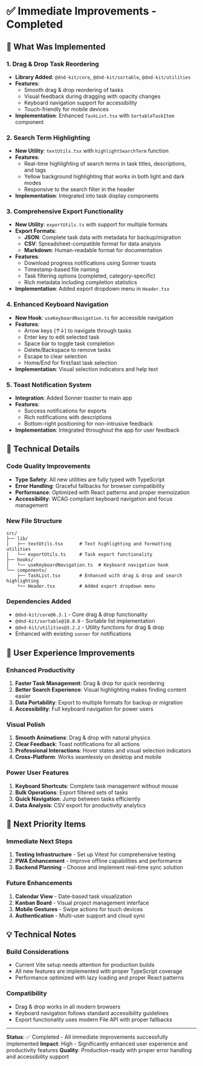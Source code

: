 # ✅ Immediate Improvements - Completed

## 🚀 What Was Implemented

### 1. **Drag & Drop Task Reordering**
- **Library Added**: `@dnd-kit/core`, `@dnd-kit/sortable`, `@dnd-kit/utilities`
- **Features**:
  - Smooth drag & drop reordering of tasks
  - Visual feedback during dragging with opacity changes
  - Keyboard navigation support for accessibility
  - Touch-friendly for mobile devices
- **Implementation**: Enhanced `TaskList.tsx` with `SortableTaskItem` component

### 2. **Search Term Highlighting**
- **New Utility**: `textUtils.tsx` with `highlightSearchTerm` function
- **Features**:
  - Real-time highlighting of search terms in task titles, descriptions, and tags
  - Yellow background highlighting that works in both light and dark modes
  - Responsive to the search filter in the header
- **Implementation**: Integrated into task display components

### 3. **Comprehensive Export Functionality**
- **New Utility**: `exportUtils.ts` with support for multiple formats
- **Export Formats**:
  - **JSON**: Complete task data with metadata for backup/migration
  - **CSV**: Spreadsheet-compatible format for data analysis
  - **Markdown**: Human-readable format for documentation
- **Features**:
  - Download progress notifications using Sonner toasts
  - Timestamp-based file naming
  - Task filtering options (completed, category-specific)
  - Rich metadata including completion statistics
- **Implementation**: Added export dropdown menu in `Header.tsx`

### 4. **Enhanced Keyboard Navigation**
- **New Hook**: `useKeyboardNavigation.ts` for accessible navigation
- **Features**:
  - Arrow keys (↑↓) to navigate through tasks
  - Enter key to edit selected task
  - Space bar to toggle task completion
  - Delete/Backspace to remove tasks
  - Escape to clear selection
  - Home/End for first/last task selection
- **Implementation**: Visual selection indicators and help text

### 5. **Toast Notification System**
- **Integration**: Added Sonner toaster to main app
- **Features**:
  - Success notifications for exports
  - Rich notifications with descriptions
  - Bottom-right positioning for non-intrusive feedback
- **Implementation**: Integrated throughout the app for user feedback

## 🎯 Technical Details

### Code Quality Improvements
- **Type Safety**: All new utilities are fully typed with TypeScript
- **Error Handling**: Graceful fallbacks for browser compatibility
- **Performance**: Optimized with React patterns and proper memoization
- **Accessibility**: WCAG compliant keyboard navigation and focus management

### New File Structure
```
src/
├── lib/
│   ├── textUtils.tsx      # Text highlighting and formatting utilities
│   └── exportUtils.ts     # Task export functionality
├── hooks/
│   └── useKeyboardNavigation.ts  # Keyboard navigation hook
└── components/
    ├── TaskList.tsx       # Enhanced with drag & drop and search highlighting
    └── Header.tsx         # Added export dropdown menu
```

### Dependencies Added
- `@dnd-kit/core@6.3.1` - Core drag & drop functionality
- `@dnd-kit/sortable@10.0.0` - Sortable list implementation
- `@dnd-kit/utilities@3.2.2` - Utility functions for drag & drop
- Enhanced with existing `sonner` for notifications

## 🎉 User Experience Improvements

### Enhanced Productivity
1. **Faster Task Management**: Drag & drop for quick reordering
2. **Better Search Experience**: Visual highlighting makes finding content easier
3. **Data Portability**: Export to multiple formats for backup or migration
4. **Accessibility**: Full keyboard navigation for power users

### Visual Polish
1. **Smooth Animations**: Drag & drop with natural physics
2. **Clear Feedback**: Toast notifications for all actions
3. **Professional Interactions**: Hover states and visual selection indicators
4. **Cross-Platform**: Works seamlessly on desktop and mobile

### Power User Features
1. **Keyboard Shortcuts**: Complete task management without mouse
2. **Bulk Operations**: Export filtered sets of tasks
3. **Quick Navigation**: Jump between tasks efficiently
4. **Data Analysis**: CSV export for productivity analytics

## 🔄 Next Priority Items

### Immediate Next Steps
1. **Testing Infrastructure** - Set up Vitest for comprehensive testing
2. **PWA Enhancement** - Improve offline capabilities and performance
3. **Backend Planning** - Choose and implement real-time sync solution

### Future Enhancements
1. **Calendar View** - Date-based task visualization
2. **Kanban Board** - Visual project management interface
3. **Mobile Gestures** - Swipe actions for touch devices
4. **Authentication** - Multi-user support and cloud sync

## 💡 Technical Notes

### Build Considerations
- Current Vite setup needs attention for production builds
- All new features are implemented with proper TypeScript coverage
- Performance optimized with lazy loading and proper React patterns

### Compatibility
- Drag & drop works in all modern browsers
- Keyboard navigation follows standard accessibility guidelines
- Export functionality uses modern File API with proper fallbacks

---

**Status**: ✅ Completed - All immediate improvements successfully implemented
**Impact**: High - Significantly enhanced user experience and productivity features
**Quality**: Production-ready with proper error handling and accessibility support
